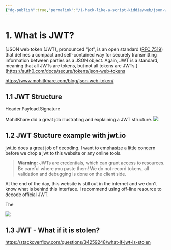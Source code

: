 ```yaml
---
{"dg-publish":true,"permalink":"/1-hack-like-a-script-kiddie/web/json-web-tokens/","noteIcon":"","created":"2025-04-15T14:11:19.605-04:00"}
---
```

















# 1. What is JWT?
[JSON web token (JWT), pronounced "jot", is an open standard ([RFC 7519](https://tools.ietf.org/html/rfc7519)) that defines a compact and self-contained way for securely transmitting information between parties as a JSON object. Again, JWT is a standard, meaning that all JWTs are tokens, but not all tokens are JWTs.](https://auth0.com/docs/secure/tokens/json-web-tokens

https://www.mohitkhare.com/blog/json-web-token/


## 1.1 JWT Structure

Header.Payload.Signature


MohitKhare did a great job illustrating and explaining a JWT structure. 
![](https://i.imgur.com/7n3ZwuX.png)


## 1.2 JWT Stucture example with jwt.io
[jwt.io](https://jwt.io/) does a great job of decoding. 
I want to emphasize a little concern before we drop a jwt to this website or any online tools. 
> **Warning:** JWTs are credentials, which can grant access to resources. Be careful where you paste them! We do not record tokens, all validation and debugging is done on the client side.

At the end of the day, this website is still out in the internet and we don't know what is behind this interface.  I recommend using off-line resource to decode official JWT. 


The

![](https://i.imgur.com/3jfKZfm.png)


## 1.3 JWT - What if it is stolen?

https://stackoverflow.com/questions/34259248/what-if-jwt-is-stolen